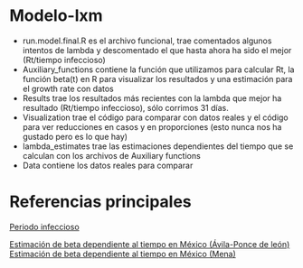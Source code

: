 # Modelo-lxm
* run.model.final.R es el archivo funcional, trae comentados algunos intentos de lambda y descomentado el que hasta ahora ha sido el mejor (Rt/tiempo infeccioso)
* Auxiliary_functions contiene la función que utilizamos para calcular Rt, la función beta(t) en R para visualizar los resultados y una estimación para el growth rate con datos 
* Results trae los resultados más recientes con la lambda que mejor ha resultado (Rt/tiempo infeccioso), sólo corrimos 31 días.
* Visualization trae el código para comparar con datos reales y el código para ver reducciones en casos y en proporciones (esto nunca nos ha gustado pero es lo que hay)
* lambda_estimates trae las estimaciones dependientes del tiempo que se calculan con los archivos de Auxiliary functions
* Data contiene los datos reales para comparar
# Referencias principales
[Periodo infeccioso](https://doi.org/10.7326/M20-0504) 

[Estimación de beta dependiente al tiempo en México (Ávila-Ponce de león)](https://www.medrxiv.org/content/10.1101/2020.05.11.20098517v1.full.pdf)
[Estimación de beta dependiente al tiempo en México (Mena)](https://arxiv.org/pdf/2005.02294.pdf)
